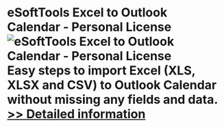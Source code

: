 # eSoftTools Excel to Outlook Calendar - Personal License<br />![eSoftTools Excel to Outlook Calendar - Personal License](https://mycommerce.akamaized.net/api/pimages/P300969048/BIG/300969048.PNG)<br />Easy steps to import Excel (XLS, XLSX and CSV) to Outlook Calendar without missing any fields and data.<br />[>> Detailed information](https://secure.shareit.com/shareit/product.html?productid=300969048&affiliateid=200057808)